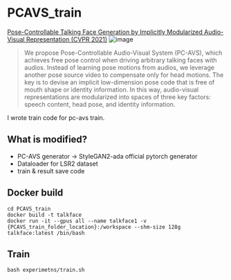 # PCAVS_train
[Pose-Controllable Talking Face Generation by Implicitly Modularized Audio-Visual Representation (CVPR 2021)](https://github.com/Hangz-nju-cuhk/Talking-Face_PC-AVS)
![image](https://github.com/9B8DY6/PCAVS_train/assets/67573223/046083ca-78c0-42f2-9af2-7aedee38d612)
> We propose Pose-Controllable Audio-Visual System (PC-AVS), which achieves free pose control when driving arbitrary talking faces with audios. Instead of learning pose motions from audios, we leverage another pose source video to compensate only for head motions. The key is to devise an implicit low-dimension pose code that is free of mouth shape or identity information. In this way, audio-visual representations are modularized into spaces of three key factors: speech content, head pose, and identity information.

I wrote train code for pc-avs train.

## What is modified?
- PC-AVS generator → StyleGAN2-ada official pytorch generator
- Dataloader for LSR2 dataset
- train & result save code

## Docker build
```
cd PCAVS_train
docker build -t talkface
docker run -it --gpus all --name talkface1 -v {PCAVS_train_folder_location}:/workspace --shm-size 128g talkface:latest /bin/bash
```
## Train
```
bash experimetns/train.sh
```


